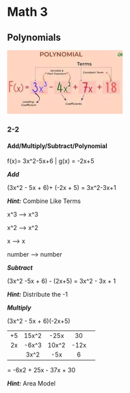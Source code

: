 # Math 3

## Polynomials 
![Polymials](images/polynomials.jpeg)
### 2-2
#### Add/Multiply/Subtract/Polynomial

f(x)= 3x^2-5x+6 | g(x) = -2x+5

***Add***

(3x^2 - 5x + 6)+ (-2x + 5) = 3x^2-3x+1

***Hint:*** Combine Like Terms

x^3 --> x^3

x^2 --> x^2

x --> x

number --> number

***Subtract***

(3x^2 -5x + 6) - (2x+5) = 3x^2 - 3x + 1

***Hint:*** Distribute the -1

***Multiply***

(3x^2 - 5x + 6)(-2x+5)

|  | |  |  |  |    
| :---: | :---: | :---: | :---: | :---:| 
| +5 | 15x^2 | -25x | 30 | 
| 2x | -6x^3 | 10x^2 | -12x | 
|    | 3x^2   | -5x | 6 | 

= -6x2 + 25x - 37x + 30

***Hint:*** Area Model



